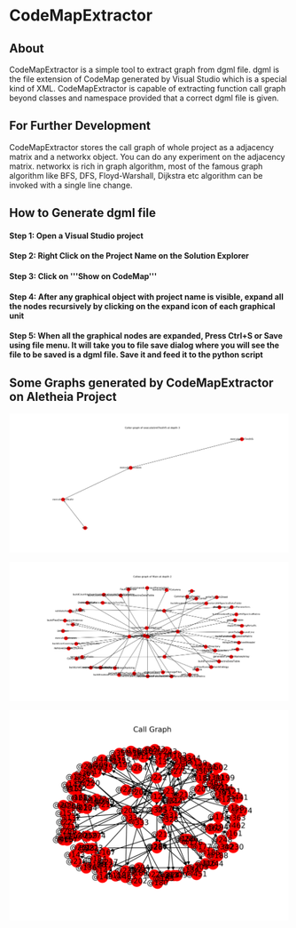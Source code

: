 # CodeMapExtractor

## About 
CodeMapExtractor is a simple tool to extract graph from dgml file. dgml is the file extension of CodeMap generated by Visual Studio which is a special kind of XML. CodeMapExtractor is capable of extracting function call graph beyond classes and namespace provided that a correct dgml file is given. 

## For Further Development
CodeMapExtractor stores the call graph of whole project as a adjacency matrix and a networkx object. You can do any experiment on the adjacency matrix. networkx is rich in graph algorithm, most of the famous graph algorithm like BFS, DFS, Floyd-Warshall, Dijkstra etc algorithm can be invoked with a single line change. 

## How to Generate dgml file
#### Step 1: Open a Visual Studio project
#### Step 2: Right Click on the Project Name on the Solution Explorer
#### Step 3: Click on '''Show on CodeMap'''
#### Step 4: After any graphical object with project name is visible, expand all the nodes recursively by clicking on the expand icon of each graphical unit
#### Step 5: When all the graphical nodes are expanded, Press Ctrl+S or Save using file menu. It will take you to file save dialog where you will see the file to be saved is a dgml file. Save it and feed it to the python script

## Some Graphs generated by CodeMapExtractor on Aletheia Project
![Caller Graph](https://github.com/tum-i22/CodeMapExtractor/blob/master/caller_graph.png "Caller Graph")



![Callee Graph](https://github.com/tum-i22/CodeMapExtractor/blob/master/callee_graph.png "Callee Graph")

![Call Graph](https://github.com/tum-i22/CodeMapExtractor/blob/master/call_graph.png "Full Call Graph")
